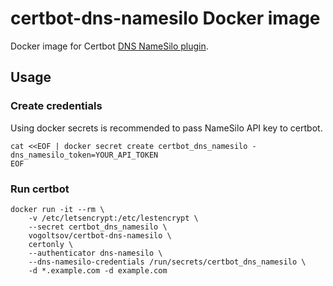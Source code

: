 # certbot-dns-namesilo Docker image
Docker image for Certbot [DNS NameSilo plugin](https://github.com/mateste/certbot-dns-namesilo).

## Usage
### Create credentials
Using docker secrets is recommended to pass NameSilo API key to certbot.
```shell script
cat <<EOF | docker secret create certbot_dns_namesilo -
dns_namesilo_token=YOUR_API_TOKEN
EOF
```

### Run certbot
```shell script
docker run -it --rm \
    -v /etc/letsencrypt:/etc/lestencrypt \
    --secret certbot_dns_namesilo \
    vogoltsov/certbot-dns-namesilo \
    certonly \
    --authenticator dns-namesilo \
    --dns-namesilo-credentials /run/secrets/certbot_dns_namesilo \
    -d *.example.com -d example.com
```
